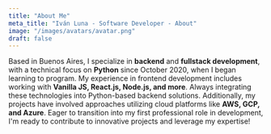 ```yaml
---
title: "About Me"
meta_title: "Iván Luna - Software Developer - About"
image: "/images/avatars/avatar.png"
draft: false
---
```

 
Based in Buenos Aires, I specialize in **backend** and **fullstack development**, with a technical focus on **Python** since October 2020, when I began learning to program. My experience in frontend development includes working with **Vanilla JS, React.js, Node.js, and more**. Always integrating these technologies into Python-based backend solutions. Additionally, my projects have involved approaches utilizing cloud platforms like **AWS, GCP, and Azure**. 
Eager to transition into my first professional role in development, I'm ready to contribute to innovative projects and leverage my expertise!
